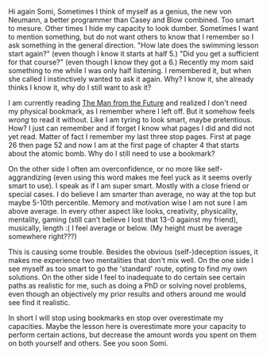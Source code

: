 Hi again Somi, Sometimes I think of myself as a genius, the new von Neumann, a better programmer than Casey and Blow combined. Too smart to mesure. Other times I hide my capacity to look dumber. Sometimes I want to mention something, but do not want others to know that I remember so I ask something in the general direction. "How late does the swimming lesson start again?" (even though I know it starts at half 5.) "Did you get a sufficient for that course?" (even though I know they got a 6.) Recently my mom said something to me while I was only half listening. I remembered it, but when she called I instinctively wanted to ask it again. Why? I know it, she already thinks I know it, why do I still want to ask it? 

I am currently reading [The Man from the Future](https://www.goodreads.com/book/show/61089520-the-man-from-the-future) and realized I don't need my physical bookmark, as I remember where I left off. But it somehow feels _wrong_ to read it without. Like I am tyring to look smart, maybe pretentious. How? I just can remember and if forget I know what pages I did and did not yet read. Matter of fact I remember my last three stop pages. First at page 26 then page 52 and now I am at the first page of chapter 4 that starts about the atomic bomb. Why do I still need to use a bookmark?

On the other side I often am overconfidence, or no more like self-aggrandizing (even using this word makes me feel yuck as it seems overly smart to use). I speak as if I am super smart. Mostly with a close friend or special cases. I do believe I am smarter than  average, no way at the top but maybe 5-10th percentile. Memory and motivation wise I am not sure I am above average. In every other aspect like looks, creativity, physicality, mentality, gaming (still can't believe I lost that 13-0 against my friend), musically, length :( I feel average or below. (My height must be average somewhere right???)

This is causing some trouble. Besides the obvious (self-)deception issues, it makes me experience two mentalities that don't mix well. On the one side I see myself as too smart to go the 'standard' route, opting to find my own solutions. On the other side I feel to inadequate to do certain see certain paths as realistic for me, such as doing a PhD or solving novel problems, even though an objectively my prior results and others around me would see find it realistic.

In short I will stop using bookmarks en stop over overestimate my capacities. Maybe the lesson here is overestimate more your capacity to perform certain actions, but decrease the amount words you spent on them on both yourself and others. See you soon Somi.

